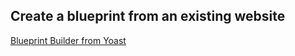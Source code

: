 ## Create a blueprint from an existing website
[Blueprint Builder from Yoast](https://github.com/Emilia-Capital/blueprint-builder)
